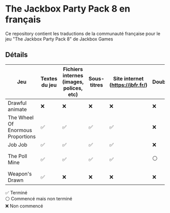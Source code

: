 # The Jackbox Party Pack 8 en français

Ce repository contient les traductions de la communauté française pour le jeu "The Jackbox Party Pack 8" de Jackbox Games

## Détails

| Jeu  | Textes du jeu | Fichiers internes (images, polices, etc) | Sous-titres | Site internet (https://jbfr.fr/) | Doublage | Crédits |
| ------------- | ------------- | ------------- | ------------- | ------------- | ------------- | ------------- | 
| Drawful animate  | ❌ | ❌ | ❌ | ❌ | ❌ | |
| The Wheel Of Enormous Proportions  | ✅ | ✅ | ✅ | ✅ | ❌ | | MisterShaokahn, Skyion le faerie, [Alexis](https://github.com/AlexisL61) et Elyssej
| Job Job  | ✅ | ✅ | ✅ | ✅ | ❌ | [Alexis](https://github.com/AlexisL61) |
| The Poll Mine  | ✅ | ✅ | ✅ | ✅ | ⚪ | Pachat, [Alexis](https://github.com/AlexisL61), MisterShaokahn et fizzrocks |
| Weapon's Drawn | ✅ | ❌ | ❌ | ❌ | ❌ | MisterShaokahn |

✅ Terminé</br>
⚪ Commencé mais non terminé</br>
❌ Non commencé
